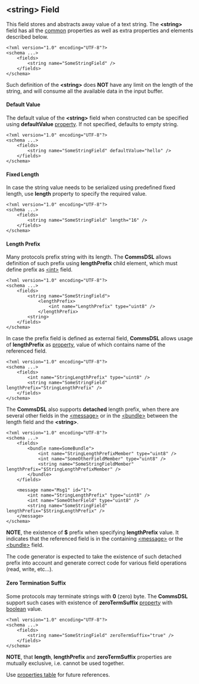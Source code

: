 ## &lt;string&gt; Field
This field stores and abstracts away value of a text string. 
The **&lt;string&gt;** field has all the [common](common.md) properties
as well as extra properties and elements described below.
```
<?xml version="1.0" encoding="UTF-8"?>
<schema ...>
    <fields>
        <string name="SomeStringField" />
    </fields>
</schema>
```
Such definition of the **&lt;string&gt;** does **NOT** have any limit on
the length of the string, and will consume all the available data in the 
input buffer.

#### Default Value
The default value of the **&lt;string&gt;** field when constructed can be specified
using **defaultValue** [property](../intro/properties.md). If not specified, defaults to empty string.
```
<?xml version="1.0" encoding="UTF-8"?>
<schema ...>
    <fields>
        <string name="SomeStringField" defaultValue="hello" />
    </fields>
</schema>
```

#### Fixed Length
In case the string value needs to be serialized using predefined fixed length,
use **length** property to specify the required value.
```
<?xml version="1.0" encoding="UTF-8"?>
<schema ...>
    <fields>
        <string name="SomeStringField" length="16" />
    </fields>
</schema>
```

#### Length Prefix
Many protocols prefix string with its length. The **CommsDSL** allows definition
of such prefix using **lengthPrefix** child element, which must define prefix as
[&lt;int&gt;](int.md) field.
```
<?xml version="1.0" encoding="UTF-8"?>
<schema ...>
    <fields>
        <string name="SomeStringField">
            <lengthPrefix>
                <int name="LengthPrefix" type="uint8" />
            </lengthPrefix>
        <string>
    </fields>
</schema>
```
In case the prefix field is defined as external field, **CommsDSL** allows
usage of **lengthPrefix** as [property](../intro/properties.md), value of
which contains name of the referenced field.
```
<?xml version="1.0" encoding="UTF-8"?>
<schema ...>
    <fields>
        <int name="StringLengthPrefix" type="uint8" />
        <string name="SomeStringField" lengthPrefix="StringLengthPrefix" />
    </fields>
</schema>
```
The **CommsDSL** also supports **detached** length prefix, when there are
several other fields in the [&lt;message&gt;](../messages/messages.md) or in the
[&lt;bundle&gt;](bundle.md) between the length field and the **&lt;string&gt;**.
```
<?xml version="1.0" encoding="UTF-8"?>
<schema ...>
    <fields>
        <bundle name=SomeBundle">
            <int name="StringLengthPrefixMember" type="uint8" />
            <int name="SomeOtherFieldMember" type="uint8" />
            <string name="SomeStringFieldMember" lengthPrefix="$StringLengthPrefixMember" />
        </bundle>
    </fields>
    
    <message name="Msg1" id="1">
        <int name="StringLengthPrefix" type="uint8" />
        <int name="SomeOtherField" type="uint8" />
        <string name="SomeStringField" lengthPrefix="$StringLengthPrefix" />
    </message>
</schema>
```
**NOTE**, the existence of **$** prefix when specifying **lengthPrefix** value.
It indicates that the referenced field is in the containing
[&lt;message&gt;](../messages/messages.md) or the
[&lt;bundle&gt;](bundle.md) field.

The code generator is expected to take the existence of such detached prefix
into account and generate correct code for various field operations
(read, write, etc...).

#### Zero Termination Suffix
Some protocols may terminate strings with **0** (zero) byte. The **CommsDSL**
support such cases with existence of **zeroTermSuffix** [property](../intro/properties.md)
with [boolean](../intro/boolean.md) value.
```
<?xml version="1.0" encoding="UTF-8"?>
<schema ...>
    <fields>
        <string name="SomeStringField" zeroTermSuffix="true" />
    </fields>
</schema>
```

**NOTE**, that **length**, **lengthPrefix** and **zeroTermSuffix** properties
are mutually exclusive, i.e. cannot be used together.

Use [properties table](../appendix/string.md) for future references.

